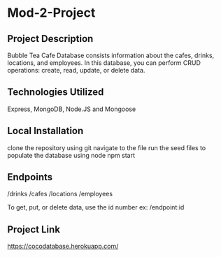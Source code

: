 # Mod-2-Project

## Project Description 
Bubble Tea Cafe Database consists information about the cafes, drinks, locations, and employees. In this database, you can perform CRUD operations: create, read, update, or delete data.

## Technologies Utilized
Express, MongoDB, Node.JS and Mongoose

## Local Installation 
clone the repository using git
navigate to the file
run the seed files to populate the database using node
npm start


## Endpoints
/drinks
/cafes
/locations
/employees

To get, put, or delete data, use the id number ex: /endpoint:id 

## Project Link
https://cocodatabase.herokuapp.com/